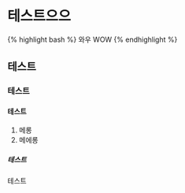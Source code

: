 ---
---

# 테스트으으
{% highlight bash %}
와우     WOW
{% endhighlight %}
## 테스트
### 테스트
#### 테스트
1. 메롱
2. 메에롱
##### 테스트
테스트
